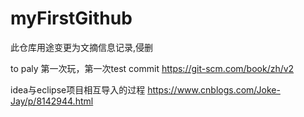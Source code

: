 # myFirstGithub

 此仓库用途变更为文摘信息记录,侵删
 
 to paly
 第一次玩，第一次test commit
 https://git-scm.com/book/zh/v2
 
 idea与eclipse项目相互导入的过程 https://www.cnblogs.com/Joke-Jay/p/8142944.html

